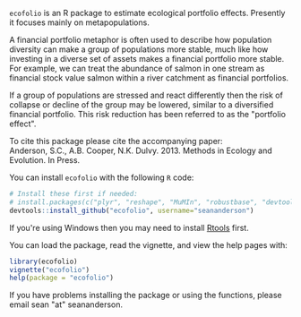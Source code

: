 `ecofolio` is an R package to estimate ecological portfolio effects.
Presently it focuses mainly on metapopulations.

A financial portfolio metaphor is often used to describe how population
diversity can make a group of populations more stable, much like how
investing in a diverse set of assets makes a financial portfolio more
stable. For example, we can treat the abundance of salmon in one stream as financial stock value salmon within a river catchment as
financial portfolios. 

If a group of populations are stressed and react differently then the
risk of collapse or decline of the group may be lowered, similar to
a diversified financial portfolio. This risk reduction has been referred
to as the "portfolio effect".

To cite this package please cite the accompanying paper:  
Anderson, S.C., A.B. Cooper, N.K. Dulvy. 2013. Methods in Ecology and
Evolution. In Press.

You can install `ecofolio` with the following `R` code:

```r
# Install these first if needed:
# install.packages(c("plyr", "reshape", "MuMIn", "robustbase", "devtools"))
devtools::install_github("ecofolio", username="seananderson")
```

If you're using Windows then you may need to install
[Rtools](http://cran.r-project.org/bin/windows/Rtools/) first.

You can load the package, read the vignette, and view the help pages
with:

```r
library(ecofolio)
vignette("ecofolio")
help(package = "ecofolio")
```

If you have problems installing the package or using the functions, please
email sean "at" seananderson.
